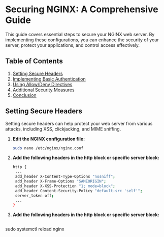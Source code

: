 # Securing NGINX: A Comprehensive Guide

This guide covers essential steps to secure your NGINX web server. By implementing these configurations, you can enhance the security of your server, protect your applications, and control access effectively.

## Table of Contents

1. [Setting Secure Headers](#setting-secure-headers)
2. [Implementing Basic Authentication](#implementing-basic-authentication)
3. [Using Allow/Deny Directives](#using-allowdeny-directives)
4. [Additional Security Measures](#additional-security-measures)
5. [Conclusion](#conclusion)

## Setting Secure Headers

Setting secure headers can help protect your web server from various attacks, including XSS, clickjacking, and MIME sniffing.

1. **Edit the NGINX configuration file:**
   ```bash
   sudo nano /etc/nginx/nginx.conf
   ```
2. **Add the following headers in the http block or specific server block:**
   ```bash
   http {
    ...
    add_header X-Content-Type-Options "nosniff";
    add_header X-Frame-Options "SAMEORIGIN";
    add_header X-XSS-Protection "1; mode=block";
    add_header Content-Security-Policy "default-src 'self'";
    server_token off;
    ...
   }
   ```
3. **Add the following headers in the http block or specific server block:**
   ```bash
sudo systemctl reload nginx
   ```
